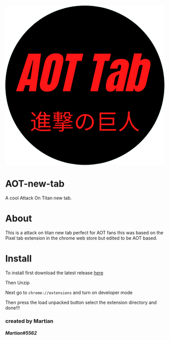 ![AOT new tab](assets/icon.png)
# AOT-new-tab
A cool Attack On Titan new tab.
# About 
This is a attack on titan new tab perfect for AOT fans this was based on the Pixel tab extension in the chrome web store but edited to be AOT based.
# Install
To install first download the latest release [here](https://github.com/Martian845/AOT-new-tab/releases/tag/AOT)

Then Unzip

Next go to ```chrome://extensions``` and turn on developer mode

Then press the load unpacked button select the extension directory and done!!!

### created by Martian
##### Martian#5562
